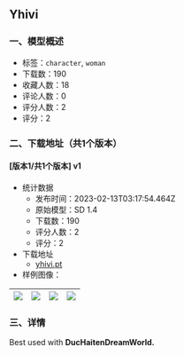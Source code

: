 ## Yhivi
### 一、模型概述

- 标签：`character`, `woman`
- 下载数：190
- 收藏人数：18
- 评论人数：0
- 评分人数：2
- 评分：2

### 二、下载地址（共1个版本）

#### [版本1/共1个版本] v1

- 统计数据
  - 发布时间：2023-02-13T03:17:54.464Z
  - 原始模型：SD 1.4
  - 下载数：190
  - 评分人数：2
  - 评分：2
- 下载地址
  - [yhivi.pt](https://civitai.com/api/download/models/9848)
- 样例图像：

| <img src="https://image.civitai.com/xG1nkqKTMzGDvpLrqFT7WA/174cfd94-0720-410a-0e3d-632818f13200/width=450/96288.jpeg" /> | <img src="https://image.civitai.com/xG1nkqKTMzGDvpLrqFT7WA/30339ceb-3c9f-463a-7eff-6b7b9a0f8b00/width=450/96287.jpeg" /> | <img src="https://image.civitai.com/xG1nkqKTMzGDvpLrqFT7WA/6547451a-49bd-4d4b-e807-3acebc38bb00/width=450/96286.jpeg" /> | <img src="https://image.civitai.com/xG1nkqKTMzGDvpLrqFT7WA/e0456389-314b-4f5c-bd33-765889251200/width=450/96300.jpeg" /> |
| ---- | ---- | ---- | ---- |


### 三、详情
<p>Best used with <strong>DucHaitenDreamWorld.</strong></p><p><strong><br /></strong></p>